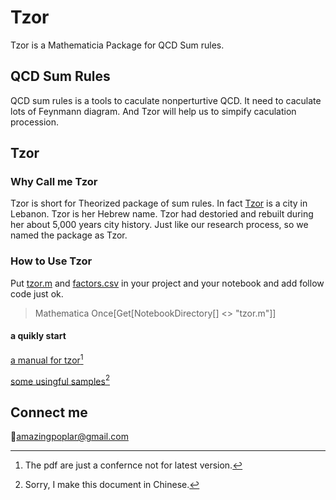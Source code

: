# Tzor
Tzor is a Mathematicia Package for  QCD Sum rules.

## QCD Sum Rules
QCD sum rules is a tools to caculate nonperturtive QCD. It need to caculate lots of Feynmann diagram. And Tzor will help us to simpify caculation procession.

## Tzor

### Why Call me Tzor
Tzor is short for Theorized package of sum rules.
In fact [Tzor](https://en.wikipedia.org/wiki/Tyre,_Lebanon) is a city in Lebanon. Tzor is her Hebrew name. Tzor had destoried and rebuilt during her about 5,000 years city history. Just like our research process, so we named the package as Tzor. 

### How to Use Tzor
Put [tzor.m](/tzor.m) and [factors.csv](/factors.csv) in your project and your notebook and add follow code just ok.

>Mathematica
Once[Get[NotebookDirectory[] <> "tzor.m"]]

#### a quikly start

[a manual for tzor](/tzor/main.pdf)[^1]

[some usingful samples](/example.nb)[^2]

## Connect me
:e-mail:[amazingpoplar@gmail.com](amazingpoplar@gmail.com)

[^1]: The pdf are just a confernce not for latest version.

[^2]: Sorry, I make this document in Chinese.